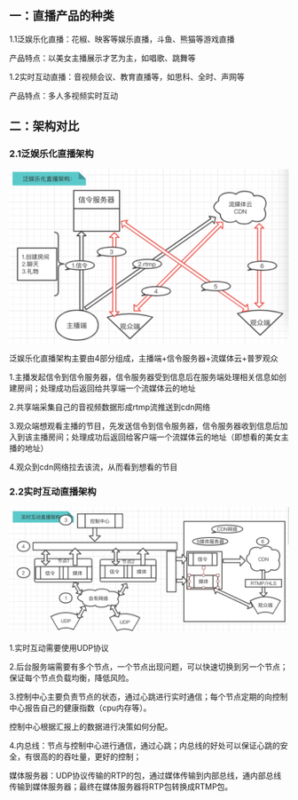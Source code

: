 ## 一：直播产品的种类

1.1泛娱乐化直播：花椒、映客等娱乐直播，斗鱼、熊猫等游戏直播

产品特点：以美女主播展示才艺为主，如唱歌、跳舞等

1.2实时互动直播：音视频会议、教育直播等，如思科、全时、声网等

产品特点：多人多视频实时互动

## 二：架构对比

### 2.1泛娱乐化直播架构

![](https://raw.githubusercontent.com/sunlab/pics/master/567830-20190907140718467-1847506045.png)

泛娱乐化直播架构主要由4部分组成，主播端+信令服务器+流媒体云+普罗观众

1.主播发起信令到信令服务器，信令服务器受到信息后在服务端处理相关信息如创建房间；处理成功后返回给共享端一个流媒体云的地址

2.共享端采集自己的音视频数据形成rtmp流推送到cdn网络

3.观众端想观看主播的节目，先发送信令到信令服务器，信令服务器收到信息后加入到该主播房间；处理成功后返回给客户端一个流媒体云的地址（即想看的美女主播的地址）

4.观众到cdn网络拉去该流，从而看到想看的节目

### 2.2实时互动直播架构

![](https://raw.githubusercontent.com/sunlab/pics/master/567830-20190907150330425-1088275539.png)

1.实时互动需要使用UDP协议

2.后台服务端需要有多个节点，一个节点出现问题，可以快速切换到另一个节点；保证每个节点负载均衡，降低风险。

3.控制中心主要负责节点的状态，通过心跳进行实时通信；每个节点定期的向控制中心报告自己的健康指数（cpu内存等）。

控制中心根据汇报上的数据进行决策如何分配。

4.内总线：节点与控制中心进行通信，通过心跳；内总线的好处可以保证心跳的安全，有很高的的吞吐量，更好的控制；

媒体服务器：UDP协议传输的RTP的包，通过媒体传输到内部总线，通内部总线传输到媒体服务器；最终在媒体服务器将RTP包转换成RTMP包。
